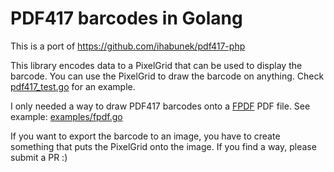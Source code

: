 # PDF417 barcodes in Golang

This is a port of https://github.com/ihabunek/pdf417-php

This library encodes data to a PixelGrid that can be used to display the barcode.
You can use the PixelGrid to draw the barcode on anything. Check [pdf417_test.go](pdf417_test.go) for an example.

I only needed a way to draw PDF417 barcodes onto a [FPDF](https://github.com/jung-kurt/gofpdf) PDF file. 
See example: [examples/fpdf.go](examples/fpdf.go)

If you want to export the barcode to an image, you have to create something that puts the PixelGrid onto the image. If you find a way, please submit a PR :)
